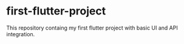# first-flutter-project
This repository containg my first flutter project with basic UI and API integration.
